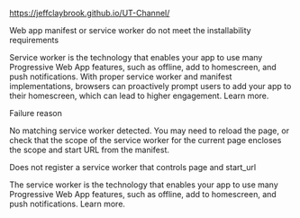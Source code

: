 https://jeffclaybrook.github.io/UT-Channel/

Web app manifest or service worker do not meet the installability requirements

Service worker is the technology that enables your app to use many Progressive Web App features, such as offline, add to homescreen, and push notifications. With proper service worker and manifest implementations, browsers can proactively prompt users to add your app to their homescreen, which can lead to higher engagement. Learn more.

Failure reason

No matching service worker detected. You may need to reload the page, or check that the scope of the service worker for the current page encloses the scope and start URL from the manifest.


Does not register a service worker that controls page and start_url

The service worker is the technology that enables your app to use many Progressive Web App features, such as offline, add to homescreen, and push notifications. Learn more.